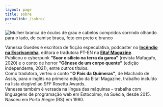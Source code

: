 ```yaml
---
layout: page
title: sobre
permalink: /sobre/
---
```


<div class="author-image">
    <img src="../assets/images/vanessa.jpg" alt="Mulher branca de óculos de grau e cabelos compridos sorrindo olhando para o lado, de camise braca, foto em preto e branco">
</div>



Vanessa Guedes é escritora de ficção especulativa, podcaster no **[Incêndio na Escrivaninha](https://opodcastedelas.com.br/incendionaescrivaninha/)**, editora e tradutora PT-EN na **[Eita! Magazine](https://www.eitamagazine.com)**.  <br/>Publicou o cyberpunk **“Suor e silício na terra da garoa”** (revista Mafagafo, 2020) e o conto de horror **“Gênese de um corpo quente”** (edição independente, 2021), entre outros títulos. <br/>Como tradutora, verteu o conto **“O País da Quimeras”**, de Machado de Assis, para o inglês na primeira edição da Eita! Magazine, trabalho incluído na lista elegível ao SFF Rosetta Awards. <br/>Vanessa também é versada na língua das máquinas – trabalha com linguagens de programação web em Estocolmo, na Suécia, desde 2015. Nasceu em Porto Alegre (RS) em 1990.










